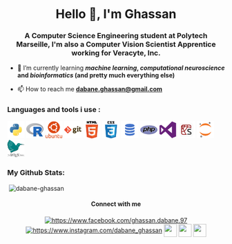 <h1 align="center">Hello 👋, I'm Ghassan</h1>
<h3 align="center">A Computer Science Engineering student at Polytech Marseille, I'm also a Computer Vision Scientist Apprentice working for Veracyte, Inc.</h3>

- 🌱 I’m currently learning **_machine learning_, _computational neuroscience_ and _bioinformatics_ (and pretty much everything else)**

- 📫 How to reach me **dabane.ghassan@gmail.com**

<h3> Languages and tools i use : </h3>
<p align="left">
  
  <img src="https://raw.githubusercontent.com/github/explore/80688e429a7d4ef2fca1e82350fe8e3517d3494d/topics/python/python.png" alt="python" width="40" height="40"/>
  <img src="https://raw.githubusercontent.com/github/explore/80688e429a7d4ef2fca1e82350fe8e3517d3494d/topics/r/r.png" alt="R" width="40" height="40"/>
  <img src="https://github.com/devicons/devicon/blob/master/icons/ubuntu/ubuntu-plain-wordmark.svg" alt="ubuntu" width="40" height="40"/>  
  <img src="https://raw.githubusercontent.com/github/explore/80688e429a7d4ef2fca1e82350fe8e3517d3494d/topics/git/git.png" alt="git" width="40" height="40"/>
  <img src="https://raw.githubusercontent.com/github/explore/80688e429a7d4ef2fca1e82350fe8e3517d3494d/topics/html/html.png" alt="html5" width="40" height="40"/>
  <img src="https://raw.githubusercontent.com/github/explore/80688e429a7d4ef2fca1e82350fe8e3517d3494d/topics/css/css.png" alt="css3" width="40" height="40"/>
  <img src="https://raw.githubusercontent.com/github/explore/80688e429a7d4ef2fca1e82350fe8e3517d3494d/topics/sql/sql.png" alt="mysql" width="40" height="40"/>
  <img src="https://raw.githubusercontent.com/github/explore/ccc16358ac4530c6a69b1b80c7223cd2744dea83/topics/php/php.png" alt="php" width="40" height="40"/>
  <img src="https://github.com/devicons/devicon/blob/master/icons/visualstudio/visualstudio-plain.svg" alt="VS" width="40" height="40"/>
  <img src="https://github.com/spyder-ide/spyder/blob/master/spyder/images/spyder.svg" alt="spyder" width="40" height="40"/>
  <img src="https://raw.githubusercontent.com/github/explore/80688e429a7d4ef2fca1e82350fe8e3517d3494d/topics/jupyter-notebook/jupyter-notebook.png" alt="jupyter" width="40" height="40"/> 
  <img src="https://raw.githubusercontent.com/github/explore/80688e429a7d4ef2fca1e82350fe8e3517d3494d/topics/latex/latex.png" alt="latex" width="40" height="40"/> 
  
</p>

<h3> My Github Stats: </h3>
<p>&nbsp;<img align="center" src="https://github-readme-stats.vercel.app/api?username=dabane-ghassan&show_icons=true&theme=chartreuse-dark&hide=issues&count_private=true" alt="dabane-ghassan" />
</p>


<h4 align="center"> Connect with me </h4>
<p align="center">
<a href="https://fb.com/ghassan.dabane.97" target="blank"><img align="center" src="https://cdn.jsdelivr.net/npm/simple-icons@3.0.1/icons/facebook.svg" alt="https://www.facebook.com/ghassan.dabane.97" height="30" width="30" /></a>
<a href="https://instagram.com/dabane_ghassan" target="blank"><img align="center" src="https://cdn.jsdelivr.net/npm/simple-icons@3.0.1/icons/instagram.svg" alt="https://www.instagram.com/dabane_ghassan" height="30" width="30" /></a>
<a href="https://medium.com/@dabane.ghassan" target="blank"><img align="center" src="https://cdn.jsdelivr.net/npm/simple-icons@3.0.1/icons/medium.svg"
height="30" width="30" /></a>
<a href="https://github.com/dabane-ghassan" target="blank"><img align="center" src="https://cdn.jsdelivr.net/npm/simple-icons@3.0.1/icons/github.svg" height="30" width="30" /></a>
<a href="mailto:dabane.ghassan@gmail.com" target="blank"><img align="center" src="https://cdn.jsdelivr.net/npm/simple-icons@3.0.1/icons/gmail.svg" height="30" width="30" /></a>
</p>

